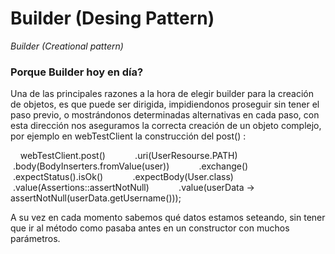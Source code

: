 # Builder (Desing Pattern)
*Builder (Creational pattern)*
### Porque Builder hoy en día?
Una de las principales razones a la hora de elegir builder para la creación de objetos, es que puede ser dirigida, impidiendonos proseguir sin tener el paso previo, o mostrándonos determinadas alternativas en cada paso, con esta dirección nos aseguramos la correcta creación de un objeto complejo, por ejemplo en webTestClient la construcción del post() :

    webTestClient.post()
           .uri(UserResourse.PATH)
           .body(BodyInserters.fromValue(user))
           .exchange()
           .expectStatus().isOk()
           .expectBody(User.class)
           .value(Assertions::assertNotNull)
           .value(userData -> assertNotNull(userData.getUsername()));

A su vez en cada momento sabemos qué datos estamos seteando, sin tener que ir al método como pasaba antes en un constructor con muchos parámetros. 
